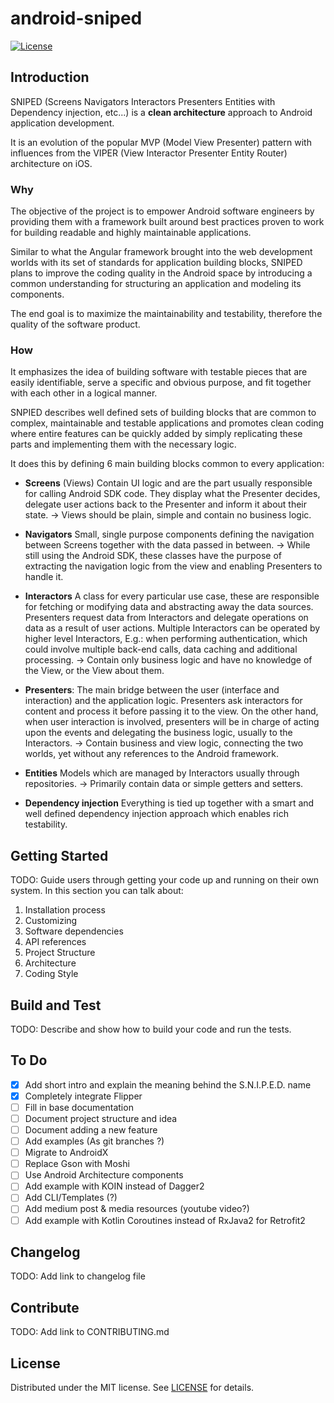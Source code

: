 # android-sniped
[![License](https://img.shields.io/badge/License-MIT-blue.svg)][license-url]

## Introduction

SNIPED (Screens Navigators Interactors Presenters Entities with Dependency injection, etc...) is a **clean architecture** approach to Android application development.

It is an evolution of the popular MVP (Model View Presenter) pattern  with influences from the VIPER (View Interactor Presenter Entity Router) architecture on iOS.

### Why
The objective of the project is to empower Android software engineers by providing them with a framework built around best practices proven to work for building readable and highly maintainable applications.

Similar to what the Angular framework brought into the web development worlds with its set of standards for application building blocks, SNIPED plans to improve the coding quality in the Android space by introducing a common understanding for structuring an application and modeling its components.

The end goal is to maximize the maintainability and testability, therefore the quality of the software product.

### How
It emphasizes the idea of building software with testable pieces that are easily identifiable, serve a specific and obvious purpose, and fit together with each other in a logical manner.

SNPIED describes well defined sets of building blocks that are common to complex, maintainable and testable applications and promotes clean coding where entire features can be quickly added by simply replicating these parts and implementing them with the necessary logic.

It does this by defining 6 main building blocks common to every application:

- **Screens** (Views)
Contain UI logic and are the part usually responsible for calling Android SDK code.
They display what the Presenter decides, delegate user actions back to the Presenter and inform it about their state.
→ Views should be plain, simple and contain no business logic.

- **Navigators**
Small, single purpose components defining the navigation between Screens together with the data passed in between.
→ While still using the Android SDK, these classes have the purpose of extracting the navigation logic from the view and enabling Presenters to handle it.

- **Interactors**
A class for every particular use case, these are responsible for fetching or modifying data and abstracting away the data sources.
Presenters request data from Interactors and delegate operations on data as a result of user actions.
Multiple Interactors can be operated by higher level Interactors, E.g.: when performing authentication, which could involve multiple back-end calls, data caching and additional processing.
→ Contain only business logic and have no knowledge of the View, or the View about them.

- **Presenters**:
The main bridge between the user (interface and interaction) and the application logic.
Presenters ask interactors for content and process it before passing it to the view.
On the other hand, when user interaction is involved, presenters will be in charge of acting upon the events and delegating the business logic, usually to the Interactors.
→ Contain business and view logic, connecting the two worlds, yet without any references to the Android framework.

- **Entities**
Models which are managed by Interactors usually through repositories.
→ Primarily contain data or simple getters and setters.

- **Dependency injection**
Everything is tied up together with a smart and well defined dependency injection approach which enables rich testability.

## Getting Started
TODO: Guide users through getting your code up and running on their own system. In this section you can talk about:
1.  Installation process
1.  Customizing
1.  Software dependencies
1.  API references
1.  Project Structure
1.  Architecture
1.  Coding Style

## Build and Test
TODO: Describe and show how to build your code and run the tests.

## To Do
- [x] Add short intro and explain the meaning behind the S.N.I.P.E.D. name
- [x] Completely integrate Flipper
- [ ] Fill in base documentation
- [ ] Document project structure and idea
- [ ] Document adding a new feature
- [ ] Add examples (As git branches ?)
- [ ] Migrate to AndroidX
- [ ] Replace Gson with Moshi
- [ ] Use Android Architecture components
- [ ] Add example with KOIN instead of Dagger2
- [ ] Add CLI/Templates (?)
- [ ] Add medium post & media resources (youtube video?)
- [ ] Add example with Kotlin Coroutines instead of RxJava2 for Retrofit2

## Changelog
TODO: Add link to changelog file

## Contribute
TODO: Add link to CONTRIBUTING.md

## License
Distributed under the MIT license. See [LICENSE][license-url] for details.

[license-url]: https://github.com/ovitrif/android-sniped/blob/master/LICENSE
